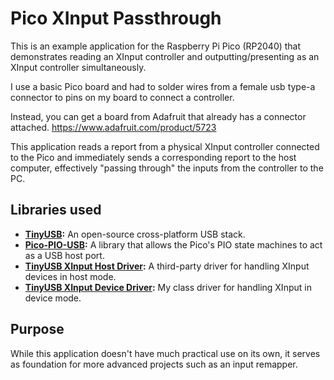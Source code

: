 # Pico XInput Passthrough

This is an example application for the Raspberry Pi Pico (RP2040) that demonstrates reading an XInput controller and outputting/presenting as an XInput controller simultaneously.

I use a basic Pico board and had to solder wires from a female usb type-a connector to pins on my board to connect a controller.

Instead, you can get a board from Adafruit that already has a connector attached. https://www.adafruit.com/product/5723

This application reads a report from a physical XInput controller connected to the Pico and immediately sends a corresponding report to the host computer, effectively "passing through" the inputs from the controller to the PC.

## Libraries used

*   **[TinyUSB](https://github.com/hathach/tinyusb):** An open-source cross-platform USB stack.
*   **[Pico-PIO-USB](https://github.com/sekigon-gonnoc/Pico-PIO-USB):** A library that allows the Pico's PIO state machines to act as a USB host port.
*   **[TinyUSB XInput Host Driver](https://github.com/Ryzee119/tusb_xinput):** A third-party driver for handling XInput devices in host mode.
*   **[TinyUSB XInput Device Driver](https://github.com/CallMeTak/tinyusb-xinput-device):** My class driver for handling XInput in device mode.

## Purpose

While this application doesn't have much practical use on its own, it serves as foundation for more advanced projects such as an input remapper.
